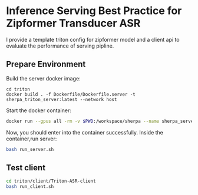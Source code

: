 # Inference Serving Best Practice for Zipformer Transducer ASR
I provide a template triton config for zipformer model and a client api to evaluate the performance of serving pipline.
## Prepare Environment
Build the server docker image:
```
cd triton
docker build . -f Dockerfile/Dockerfile.server -t sherpa_triton_server:latest --network host
```
Start the docker container:
```bash
docker run --gpus all -rm -v $PWD:/workspace/sherpa --name sherpa_server --net host --shm-size=1g --ulimit memlock=-1 --ulimit stack=67108864 -it sherpa_triton_server
```
Now, you should enter into the container successfully. Inside the container,run server:
```bash
bash run_server.sh
```
## Test client
```bash
cd triton/client/Triton-ASR-client
bash run_client.sh
```


